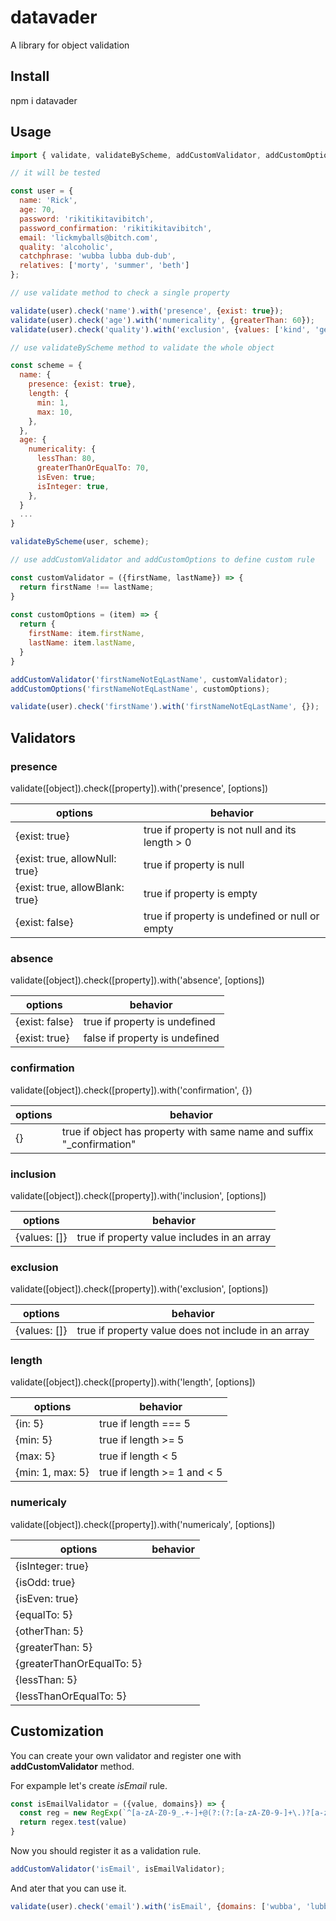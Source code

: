 # datavader
A library for object validation

## Install
npm i datavader

## Usage

```js
import { validate, validateByScheme, addCustomValidator, addCustomOptions } from 'datavader';

// it will be tested

const user = {
  name: 'Rick',
  age: 70,
  password: 'rikitikitavibitch',
  password_confirmation: 'rikitikitavibitch',
  email: 'lickmyballs@bitch.com',
  quality: 'alcoholic',
  catchphrase: 'wubba lubba dub-dub',
  relatives: ['morty', 'summer', 'beth']
};

// use validate method to сheck a single property

validate(user).check('name').with('presence', {exist: true});
validate(user).check('age').with('numericality', {greaterThan: 60});
validate(user).check('quality').with('exclusion', {values: ['kind', 'gentle']});

// use validateByScheme method to validate the whole object

const scheme = {
  name: {
    presence: {exist: true},
    length: {
      min: 1,
      max: 10,
    },
  },
  age: {
    numericality: {
      lessThan: 80,
      greaterThanOrEqualTo: 70,
      isEven: true;
      isInteger: true,
    },
  }
  ...
}

validateByScheme(user, scheme);

// use addCustomValidator and addCustomOptions to define custom rule

const customValidator = ({firstName, lastName}) => {
  return firstName !== lastName;
}
  
const customOptions = (item) => {
  return {
    firstName: item.firstName,
    lastName: item.lastName,
  }
}

addCustomValidator('firstNameNotEqLastName', customValidator);
addCustomOptions('firstNameNotEqLastName', customOptions);

validate(user).check('firstName').with('firstNameNotEqLastName', {});

```

## Validators

### presence

validate([object]).check([property]).with('presence', [options])

|options|behavior|
|----|-------|
|{exist: true}|true if property is not null and its length > 0|
|{exist: true, allowNull: true}|true if property is null|
|{exist: true, allowBlank: true}|true if property is empty|
|{exist: false}|true if property is undefined or null or empty|

### absence

validate([object]).check([property]).with('absence', [options])

|options|behavior|
|----|-------|
|{exist: false}|true if property is undefined|
|{exist: true}|false if property is undefined|

### confirmation

validate([object]).check([property]).with('confirmation', {})

|options|behavior|
|----|-------|
|{}|true if object has property with same name and suffix "_confirmation"

### inclusion

validate([object]).check([property]).with('inclusion', [options])

|options|behavior|
|----|-------|
|{values: []}|true if property value includes in an array

### exclusion

validate([object]).check([property]).with('exclusion', [options])

|options|behavior|
|----|-------|
|{values: []}|true if property value does not include in an array

### length

validate([object]).check([property]).with('length', [options])

|options|behavior|
|----|-------|
|{in: 5}|true if length === 5
|{min: 5}|true if length >= 5
|{max: 5}|true if length < 5
|{min: 1, max: 5}|true if length >= 1 and < 5

### numericaly

validate([object]).check([property]).with('numericaly', [options])

|options|behavior|
|----|-------|
|{isInteger: true}|
|{isOdd: true}|
|{isEven: true}|
|{equalTo: 5}|
|{otherThan: 5}|
|{greaterThan: 5}|
|{greaterThanOrEqualTo: 5}|
|{lessThan: 5}|
|{lessThanOrEqualTo: 5}|


## Customization

You can create your own validator and register one with **addCustomValidator** method.

For expample let's create *isEmail* rule.

```js
const isEmailValidator = ({value, domains}) => {
  const reg = new RegExp(`^[a-zA-Z0-9_.+-]+@(?:(?:[a-zA-Z0-9-]+\.)?[a-zA-Z]+\.)?(${domains.join('|')})\.com$`, 'ig');
  return regex.test(value)
}
```
Now you should register it as a validation rule.

```js
addCustomValidator('isEmail', isEmailValidator);
```
And ater that you can use it.
```js
validate(user).check('email').with('isEmail', {domains: ['wubba', 'lubba', 'dub']});
```

